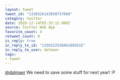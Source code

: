 ```yaml
---
layout: tweet
tweet_id: "1338326143850737666"
category: twitter
date: 2020-12-14T03:33:12.000Z
source: Twitter Web App
favorite_count: 4
retweet_count: 0
is_reply: true
in_reply_to_id: "1338322530461892615"
in_reply_to_user: dalmaer
tags:
- tweet
---
```


[@dalmaer](https://twitter.com/@dalmaer) We need to save some stuff for next year! :P
